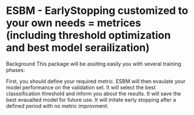 # ESBM - EarlyStopping customized to your own needs = metrices (including threshold optimization and best model serailization)

Background
This package will be assiting easily you with several training phases:

First, you should define your required metric.
ESBM will then evaulate your model performance on the validation set.
It will select the best classsification threshold and inform you about the results.
It will save the best evaualted model for future use.
It will initate early stopping after a defined period with no metric improvment.
